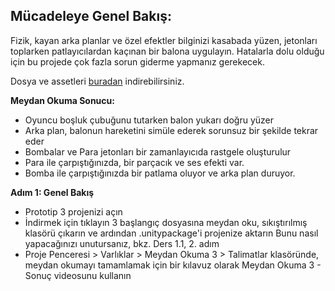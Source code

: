 ## Mücadeleye Genel Bakış:

Fizik, kayan arka planlar ve özel efektler bilginizi kasabada yüzen, jetonları toplarken patlayıcılardan kaçınan bir balona uygulayın. Hatalarla dolu olduğu için bu projede çok fazla sorun giderme yapmanız gerekecek.

Dosya ve assetleri [buradan](https://drive.google.com/file/d/1oer82duyMFiz4mrVYcWgzmftbNwAwASw/view?usp=sharing) indirebilirsiniz.


**Meydan Okuma Sonucu:**

- Oyuncu boşluk çubuğunu tutarken balon yukarı doğru yüzer
- Arka plan, balonun hareketini simüle ederek sorunsuz bir şekilde tekrar eder
- Bombalar ve Para jetonları bir zamanlayıcıda rastgele oluşturulur
- Para ile çarpıştığınızda, bir parçacık ve ses efekti var.
- Bomba ile çarpıştığınızda bir patlama oluyor ve arka plan duruyor.


**Adım 1: Genel Bakış**
 
- Prototip 3 projenizi açın
- İndirmek için tıklayın 3 başlangıç dosyasına meydan oku, sıkıştırılmış klasörü çıkarın ve ardından .unitypackage'i projenize aktarın Bunu nasıl yapacağınızı unutursanız, bkz. Ders 1.1, 2. adım
- Proje Penceresi > Varlıklar > Meydan Okuma 3 > Talimatlar klasöründe, meydan okumayı tamamlamak için bir kılavuz olarak Meydan Okuma 3 - Sonuç videosunu kullanın
